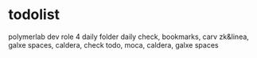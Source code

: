 # todolist
polymerlab dev role 4
daily folder daily check, bookmarks, carv zk&linea, galxe spaces, caldera, check todo, moca, caldera, galxe spaces
